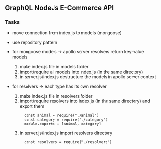 ## GraphQL NodeJs E-Commerce API

### Tasks

- move connection from index.js to models (mongoose)
- use repository pattern

- for mongoose models -> apollo server resolvers return key-value models

  1. make index.js file in models folder
  2. import/require all models into index.js (in the same directory)
  3. in server.js/index.js destructure the models in apollo server context

- for resolvers -> each type has its own resolver
  1. make index.js file in resolvers folder
  2. import/require resolvers into index.js (in the same directory) and export
     them
     ```
       const animal = require("./animal")
       const category = require("./category")
       module.exports = [animal, category]
     ```
  3. in server.js/index.js import resolvers directory
     ```
       const resolvers = require("./resolvers")
     ```
